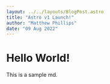 ```yaml
---
layout: ../../layouts/BlogPost.astro
title: "Astro v1 Launch!"
author: "Matthew Phillips"
date: "09 Aug 2022"
---
```


# Hello World!

This is a sample md.